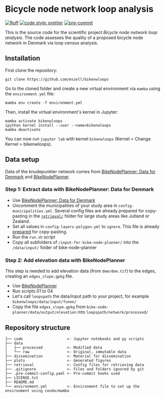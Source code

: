 # Bicycle node network loop analysis

[![Ruff](https://img.shields.io/endpoint?url=https://raw.githubusercontent.com/astral-sh/ruff/main/assets/badge/v2.json)](https://github.com/astral-sh/ruff)
[![code style: prettier](https://img.shields.io/badge/code_style-prettier-ff69b4.svg?style=flat-square)](https://github.com/prettier/prettier)
[![pre-commit](https://img.shields.io/badge/pre--commit-enabled-brightgreen?logo=pre-commit&logoColor=white)](https://github.com/pre-commit/pre-commit)

This is the source code for the scientific project _Bicycle node network loop analysis_. The code assesses the quality of a proposed bicycle node network in Denmark via loop census analysis.

## Installation

First clone the repository:

```
git clone https://github.com/mszell/bikenwloops
```

Go to the cloned folder and create a new virtual environment via `mamba` using the `environment.yml` file:

```
mamba env create -f environment.yml
```

Then, install the virtual environment's kernel in Jupyter:

```
mamba activate bikenwloops
ipython kernel install --user --name=bikenwloops
mamba deactivate
```

You can now run `jupyter lab` with kernel `bikenwloops` (Kernel > Change Kernel > bikenwloops).

## Data setup

Data of the knudepunkter network comes from [BikeNodePlanner: Data for Denmark](https://github.com/anastassiavybornova/bike-node-planner-data-denmark) and [BikeNodePlanner](https://github.com/anastassiavybornova/bike-node-planner).

### Step 1: Extract data with BikeNodePlanner: Data for Denmark

- Use [BikeNodePlanner: Data for Denmark](https://github.com/anastassiavybornova/bike-node-planner-data-denmark)
- Uncomment the municipalities of your study area in `config-municipalities.yml`. Several config files are already prepared for copy-pasting in the [`retrieval/`](retrieval/) folder for large study areas like Jutland or Zealand.
- Set all values in `config-layers-polygon.yml` to `ignore`. This file is already [prepared](retrieval/config-layers-polygon.yml) for copy-pasting.
- Run the `run.sh` script
- Copy all subfolders of `/input-for-bike-node-planner/` into the `/data/input/` folder of bike-node-planner

### Step 2: Add elevation data with BikeNodePlanner

This step is needed to add elevation data (from `dem/dem.tif`) to the edges, creating an `edges_slope.gpkg` file.

- Use [BikeNodePlanner](https://github.com/anastassiavybornova/bike-node-planner)
- Run scripts 01 to 04
- Let's call `loopspath` the data/input path to your project, for example `bikenwloops/data/input/funen/`
- Copy the file `edges_slope.gpkg` from `bike-node-planner/data/output/elevation` into `loopspath/network/processed/`

## Repository structure

```
├── code                    <- Jupyter notebooks and py scripts
├── data
│   ├── processed           <- Modified data
│   └── raw                 <- Original, immutable data
├── dissemination           <- Material for dissemination
├── plots                   <- Generated figures
├── retrieval               <- Config files for retrieving data
├── .gitignore              <- Files and folders ignored by git
├── .pre-commit-config.yaml <- Pre-commit hooks used
├── LICENSE.txt
├── README.md
└── environment.yml         <- Environment file to set up the environment using conda/mamba
```
